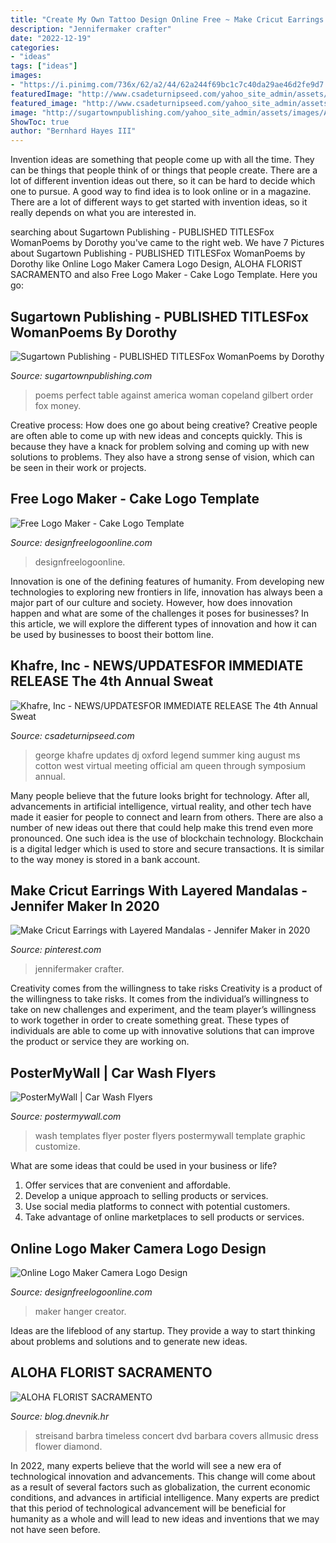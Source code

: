 ```yaml
---
title: "Create My Own Tattoo Design Online Free ~ Make Cricut Earrings With Layered Mandalas"
description: "Jennifermaker crafter"
date: "2022-12-19"
categories:
- "ideas"
tags: ["ideas"]
images:
- "https://i.pinimg.com/736x/62/a2/44/62a244f69bc1c7c40da29ae46d2fe9d7.jpg"
featuredImage: "http://www.csadeturnipseed.com/yahoo_site_admin/assets/images/photo-74.239204800_std.JPG"
featured_image: "http://www.csadeturnipseed.com/yahoo_site_admin/assets/images/photo-74.239204800_std.JPG"
image: "http://sugartownpublishing.com/yahoo_site_admin/assets/images/At_My_Table_350_dpi.80123040_std.jpg"
ShowToc: true
author: "Bernhard Hayes III"
---
```



Invention ideas are something that people come up with all the time. They can be things that people think of or things that people create. There are a lot of different invention ideas out there, so it can be hard to decide which one to pursue. A good way to find idea is to look online or in a magazine. There are a lot of different ways to get started with invention ideas, so it really depends on what you are interested in.

	

		
searching about Sugartown Publishing - PUBLISHED TITLESFox WomanPoems by Dorothy you've came to the right web. We have 7 Pictures about Sugartown Publishing - PUBLISHED TITLESFox WomanPoems by Dorothy like Online Logo Maker Camera Logo Design, ALOHA FLORIST SACRAMENTO and also Free Logo Maker - Cake Logo Template. Here you go:
		
    
## Sugartown Publishing - PUBLISHED TITLESFox WomanPoems By Dorothy

<img loading=lazy src="http://sugartownpublishing.com/yahoo_site_admin/assets/images/At_My_Table_350_dpi.80123040_std.jpg" onerror="this.onerror=null;this.src='https://tse2.mm.bing.net/th?id=OIP.Hl83xAOoFi5eY-8AYRIoPQAAAA&amp;pid=15.1';" alt="Sugartown Publishing - PUBLISHED TITLESFox WomanPoems by Dorothy">

_Source: sugartownpublishing.com_

>poems perfect table against america woman copeland gilbert order fox money. 

	

Creative process: How does one go about being creative?
Creative people are often able to come up with new ideas and concepts quickly. This is because they have a knack for problem solving and coming up with new solutions to problems. They also have a strong sense of vision, which can be seen in their work or projects.

    
## Free Logo Maker - Cake Logo Template

<img loading=lazy src="https://www.designfreelogoonline.com/wp-content/uploads/2015/07/Design-Free-cake-Logo-Template.jpg" onerror="this.onerror=null;this.src='https://tse4.mm.bing.net/th?id=OIP.MCKDWVC8MgKn0OLiTa3XvAHaJi&amp;pid=15.1';" alt="Free Logo Maker - Cake Logo Template">

_Source: designfreelogoonline.com_

>designfreelogoonline. 

	

Innovation is one of the defining features of humanity. From developing new technologies to exploring new frontiers in life, innovation has always been a major part of our culture and society. However, how does innovation happen and what are some of the challenges it poses for businesses? In this article, we will explore the different types of innovation and how it can be used by businesses to boost their bottom line.

    
## Khafre, Inc - NEWS/UPDATES﻿FOR IMMEDIATE RELEASE The 4th Annual Sweat

<img loading=lazy src="http://www.csadeturnipseed.com/yahoo_site_admin/assets/images/photo-74.239204800_std.JPG" onerror="this.onerror=null;this.src='https://tse2.mm.bing.net/th?id=OIP.WaWiXzCd4CzsdJL_rFqfzQHaJ4&amp;pid=15.1';" alt="Khafre, Inc - NEWS/UPDATES﻿FOR IMMEDIATE RELEASE The 4th Annual Sweat">

_Source: csadeturnipseed.com_

>george khafre updates dj oxford legend summer king august ms cotton west virtual meeting official am queen through symposium annual. 

	

Many people believe that the future looks bright for technology. After all, advancements in artificial intelligence, virtual reality, and other tech have made it easier for people to connect and learn from others. There are also a number of new ideas out there that could help make this trend even more pronounced. One such idea is the use of blockchain technology. Blockchain is a digital ledger which is used to store and secure transactions. It is similar to the way money is stored in a bank account.

    
## Make Cricut Earrings With Layered Mandalas - Jennifer Maker In 2020

<img loading=lazy src="https://i.pinimg.com/736x/62/a2/44/62a244f69bc1c7c40da29ae46d2fe9d7.jpg" onerror="this.onerror=null;this.src='https://tse4.mm.bing.net/th?id=OIP.7LXcO-uRo2IkcV5kz6M-VAHaLH&amp;pid=15.1';" alt="Make Cricut Earrings with Layered Mandalas - Jennifer Maker in 2020">

_Source: pinterest.com_

>jennifermaker crafter. 

	

Creativity comes from the willingness to take risks
Creativity is a product of the willingness to take risks. It comes from the individual’s willingness to take on new challenges and experiment, and the team player’s willingness to work together in order to create something great. These types of individuals are able to come up with innovative solutions that can improve the product or service they are working on.

    
## PosterMyWall | Car Wash Flyers

<img loading=lazy src="http://postermywall.com.s3.amazonaws.com/posterpreviews/7a37a46061d68cac0c127f2d0edc7788_screen.jpg?ts=1414297349" onerror="this.onerror=null;this.src='https://tse3.mm.bing.net/th?id=OIP.S1LZ_WoCr9r4mXYwcE3U9AAAAA&amp;pid=15.1';" alt="PosterMyWall | Car Wash Flyers">

_Source: postermywall.com_

>wash templates flyer poster flyers postermywall template graphic customize. 

	

What are some ideas that could be used in your business or life?
1. Offer services that are convenient and affordable.
2. Develop a unique approach to selling products or services.
3. Use social media platforms to connect with potential customers. 
4. Take advantage of online marketplaces to sell products or services.

    
## Online Logo Maker Camera Logo Design

<img loading=lazy src="http://www.designfreelogoonline.com/wp-content/uploads/2016/04/Free-Logo-creator-hanger-logo-maker.jpg" onerror="this.onerror=null;this.src='https://tse4.mm.bing.net/th?id=OIP.Wwg65ju-TfE8ddq7xqkS6gHaJi&amp;pid=15.1';" alt="Online Logo Maker Camera Logo Design">

_Source: designfreelogoonline.com_

>maker hanger creator. 

	

Ideas are the lifeblood of any startup. They provide a way to start thinking about problems and solutions and to generate new ideas.

    
## ALOHA FLORIST SACRAMENTO

<img loading=lazy src="http://bit.ly/mYYerZ" onerror="this.onerror=null;this.src='https://tse4.mm.bing.net/th?id=OIP.2y6_jsldbRlesyIcegvTEgAAAA&amp;pid=15.1';" alt="ALOHA FLORIST SACRAMENTO">

_Source: blog.dnevnik.hr_

>streisand barbra timeless concert dvd barbara covers allmusic dress flower diamond. 

	

In 2022, many experts believe that the world will see a new era of technological innovation and advancements. This change will come about as a result of several factors such as globalization, the current economic conditions, and advances in artificial intelligence. Many experts are predict that this period of technological advancement will be beneficial for humanity as a whole and will lead to new ideas and inventions that we may not have seen before.

